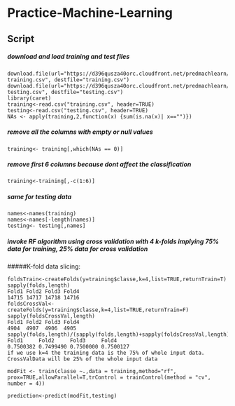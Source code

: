 Practice-Machine-Learning
=========================
## Script 

##### download and load training and test files
```
download.file(url="https://d396qusza40orc.cloudfront.net/predmachlearn/pml-training.csv", destfile="training.csv")
download.file(url="https://d396qusza40orc.cloudfront.net/predmachlearn/pml-testing.csv", destfile="testing.csv")
library(caret)
training<-read.csv("training.csv", header=TRUE)
testing<-read.csv("testing.csv", header=TRUE)
NAs <- apply(training,2,function(x) {sum(is.na(x)| x=="")}) 
```

##### remove all the columns with empty or null values 

```
training<- training[,which(NAs == 0)]
```

##### remove first 6 columns because dont affect the classification 

```
training<-training[,-c(1:6)]
```

##### same for testing data 

```
names<-names(training)
names<-names[-length(names)]
testing<- testing[,names]
```

##### invoke RF algorithm using cross validation with 4 k-folds implying 75% data for training, 25% data for cross validation 

#####K-fold data slicing:

```
foldsTrain<-createFolds(y=training$classe,k=4,list=TRUE,returnTrain=T)
sapply(folds,length)
Fold1 Fold2 Fold3 Fold4 
14715 14717 14718 14716 
foldsCrossVal<-createFolds(y=training$classe,k=4,list=TRUE,returnTrain=F)
sapply(foldsCrossVal,length)
Fold1 Fold2 Fold3 Fold4 
4904  4907  4906  4905
sapply(folds,length)/(sapply(folds,length)+sapply(foldsCrossVal,length))
Fold1     Fold2     Fold3     Fold4 
0.7500382 0.7499490 0.7500000 0.7500127
if we use k=4 the training data is the 75% of whole input data. CrossValData will be 25% of the whole input data
```

```
modFit <- train(classe ~.,data = training,method="rf", prox=TRUE,allowParallel=T,trControl = trainControl(method = "cv", number = 4))
```
```
prediction<-predict(modFit,testing)
```
